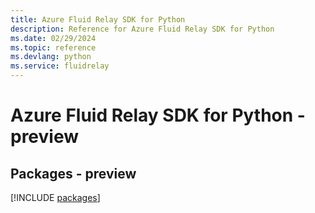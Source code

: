 ```yaml
---
title: Azure Fluid Relay SDK for Python
description: Reference for Azure Fluid Relay SDK for Python
ms.date: 02/29/2024
ms.topic: reference
ms.devlang: python
ms.service: fluidrelay
---
```

# Azure Fluid Relay SDK for Python - preview
## Packages - preview
[!INCLUDE [packages](fluid-relay-index.md)]